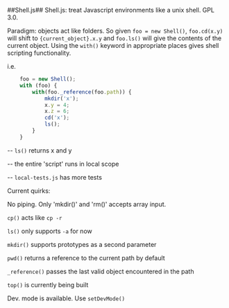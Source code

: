 ##Shell.js##
Shell.js: treat Javascript environments like a unix shell. GPL 3.0.

Paradigm: objects act like folders. So given `foo = new Shell()`, `foo.cd(x.y)` will shift to `{current_object}.x.y` and `foo.ls()` will give the contents of the current object. Using the `with()` keyword in appropriate places gives shell scripting functionality.

i.e.
```javascript
	foo = new Shell();
    with (foo) {
        with(foo._reference(foo.path)) {
            mkdir('x');
            x.y = 4;
            x.z = 6;
            cd('x');
            ls();
        }
    }
```

-- `ls()` returns x and y

-- the entire 'script' runs in local scope

-- `local-tests.js` has more tests

Current quirks:

No piping. Only 'mkdir()' and 'rm()' accepts array input.

`cp()` acts like `cp -r`

`ls()` only supports `-a` for now

`mkdir()` supports prototypes as a second parameter

`pwd()` returns a reference to the current path by default

`_reference()` passes the last valid object encountered in the path

`top()` is currently being built

Dev. mode is available. Use `setDevMode()`